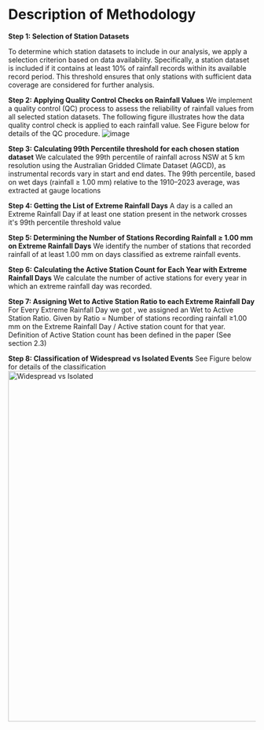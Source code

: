 # Description of Methodology
**Step 1: Selection of Station Datasets**

To determine which station datasets to include in our analysis, we apply a selection criterion based on data availability. Specifically, a station dataset is included if it contains at least 10% of rainfall records within its available record period. This threshold ensures that only stations with sufficient data coverage are considered for further analysis.

**Step 2: Applying Quality Control Checks on Rainfall Values**
We implement a quality control (QC) process to assess the reliability of rainfall values from all selected station datasets. The following figure illustrates how the data quality control check is applied to each rainfall value. See Figure below for details of the QC procedure.
![image](https://github.com/user-attachments/assets/c9c05bf6-4272-4b5d-ab4c-c9e9204600b1)

**Step 3: Calculating 99th Percentile threshold for each chosen station dataset**
We calculated the 99th percentile of rainfall across NSW at 5 km resolution using the Australian Gridded Climate Dataset (AGCD), as instrumental records vary in start and end dates. The 99th percentile, based on wet days (rainfall ≥ 1.00 mm) relative to the 1910–2023 average, was extracted at gauge locations

**Step 4: Getting the List of Extreme Rainfall Days**
A day is a called an Extreme Rainfall Day if at least one station present in the network crosses it's 99th percentile threshold value

**Step 5: Determining the Number of Stations Recording Rainfall ≥ 1.00 mm on Extreme Rainfall Days**
We identify the number of stations that recorded rainfall of at least 1.00 mm on days classified as extreme rainfall events.

**Step 6: Calculating the Active Station Count for Each Year with Extreme Rainfall Days**
We calculate the number of active stations for every year in which an extreme rainfall day was recorded.

**Step 7: Assigning Wet to Active Station Ratio to each Extreme Rainfall Day**
For Every Extreme Rainfall Day we got , we assigned an Wet to Active Station Ratio. Given by Ratio = Number of stations recording rainfall ≥1.00 mm on the Extreme Rainfall Day / Active station count for that year. Definition of Active Station count has been defined in the paper (See section 2.3)

**Step 8: Classification of Widespread vs Isolated Events**
See Figure below for details of the classification
<img width="714" alt="Widespread vs Isolated" src="https://github.com/user-attachments/assets/8ac817de-aef2-4615-8c74-b8daca23afe5" />
